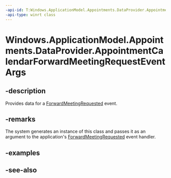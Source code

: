 ```yaml
---
-api-id: T:Windows.ApplicationModel.Appointments.DataProvider.AppointmentCalendarForwardMeetingRequestEventArgs
-api-type: winrt class
---
```


<!-- Class syntax.
public class AppointmentCalendarForwardMeetingRequestEventArgs : Windows.ApplicationModel.Appointments.DataProvider.IAppointmentCalendarForwardMeetingRequestEventArgs
-->

# Windows.ApplicationModel.Appointments.DataProvider.AppointmentCalendarForwardMeetingRequestEventArgs

## -description
Provides data for a [ForwardMeetingRequested](appointmentdataproviderconnection_forwardmeetingrequested.md) event.

## -remarks
The system generates an instance of this class and passes it as an argument to the application's [ForwardMeetingRequested](appointmentdataproviderconnection_forwardmeetingrequested.md) event handler.

## -examples

## -see-also
